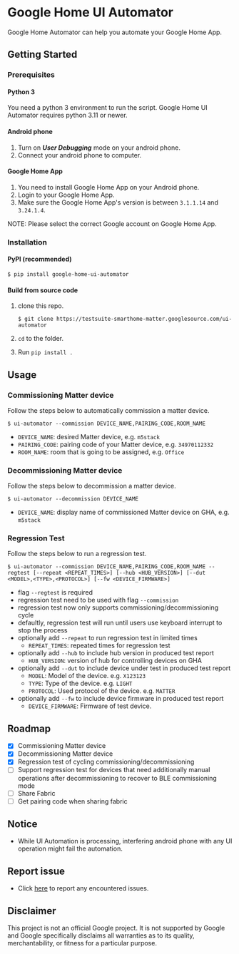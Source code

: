 # Google Home UI Automator

Google Home Automator can help you automate your Google Home App.

## Getting Started

### Prerequisites

#### Python 3

You need a python 3 environment to run the script.
Google Home UI Automator requires python 3.11 or newer.

#### Android phone

1.  Turn on ***User Debugging*** mode on your android phone.
1.  Connect your android phone to computer.

#### Google Home App

1.  You need to install Google Home App on your Android phone.
1.  Login to your Google Home App.
1.  Make sure the Google Home App's version is between `3.1.1.14` and `3.24.1.4`.

NOTE: Please select the correct Google account on Google Home App.

### Installation

#### PyPI (recommended)
```shell
$ pip install google-home-ui-automator
```

#### Build from source code
1.  clone this repo.

    ```shell
    $ git clone https://testsuite-smarthome-matter.googlesource.com/ui-automator
    ```
2.  `cd` to the folder.
3.  Run `pip install .`

## Usage

### Commissioning Matter device

Follow the steps below to automatically commission a matter device.

```shell
$ ui-automator --commission DEVICE_NAME,PAIRING_CODE,ROOM_NAME
```
*   `DEVICE_NAME`: desired Matter device, e.g. `m5stack`
*   `PAIRING_CODE`: pairing code of your Matter device, e.g. `34970112332`
*   `ROOM_NAME`: room that is going to be assigned, e.g. `Office`

### Decommissioning Matter device

Follow the steps below to decommission a matter device.

```shell
$ ui-automator --decommission DEVICE_NAME
```
*   `DEVICE_NAME`: display name of commissioned Matter device on GHA, e.g. `m5stack`

### Regression Test

Follow the steps below to run a regression test.

```shell
$ ui-automator --commission DEVICE_NAME,PAIRING_CODE,ROOM_NAME --regtest [--repeat <REPEAT_TIMES>] [--hub <HUB_VERSION>] [--dut <MODEL>,<TYPE>,<PROTOCOL>] [--fw <DEVICE_FIRMWARE>]
```

*   flag `--regtest` is required
*   regression test need to be used with flag `--commission`
*   regression test now only supports commissioning/decommissioning cycle
*   defaultly, regression test will run until users use keyboard interrupt to
    stop the process
*   optionally add `--repeat` to run regression test in limited times
    *   `REPEAT_TIMES`: repeated times for regression test
*   optionally add `--hub` to include hub version in produced test report
    *   `HUB_VERSION`: version of hub for controlling devices on GHA
*   optionally add `--dut` to include device under test in produced test report
    *   `MODEL`: Model of the device. e.g. `X123123`
    *   `TYPE`: Type of the device. e.g. `LIGHT`
    *   `PROTOCOL`: Used protocol of the device. e.g. `MATTER`
*   optionally add `--fw` to include device firmware in produced test report
    *   `DEVICE_FIRMWARE`: Firmware of test device.

## Roadmap

-   [x] Commissioning Matter device
-   [x] Decommissioning Matter device
-   [x] Regression test of cycling commissioning/decommissioning
-   [ ] Support regression test for devices that need additionally manual
    operations after decommissioning to recover to BLE commissioning mode
-   [ ] Share Fabric
-   [ ] Get pairing code when sharing fabric

## Notice

*   While UI Automation is processing, interfering android phone with any UI
    operation might fail the automation.

## Report issue

-   Click
    [here](https://issuetracker.google.com/issues/new?component=655104&template=1694023)
    to report any encountered issues.

## Disclaimer

This project is not an official Google project. It is not supported by
Google and Google specifically disclaims all warranties as to its quality,
merchantability, or fitness for a particular purpose.
